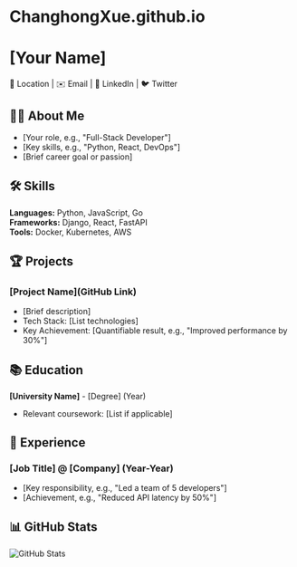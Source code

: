 # ChanghongXue.github.io
# [Your Name]  
📍 Location | ✉️ Email | 🔗 LinkedIn | 🐦 Twitter  

## 👨‍💻 About Me  
- [Your role, e.g., "Full-Stack Developer"]  
- [Key skills, e.g., "Python, React, DevOps"]  
- [Brief career goal or passion]  

## 🛠 Skills  
**Languages:** Python, JavaScript, Go  
**Frameworks:** Django, React, FastAPI  
**Tools:** Docker, Kubernetes, AWS  

## 🏆 Projects  
### [Project Name](GitHub Link)  
- [Brief description]  
- Tech Stack: [List technologies]  
- Key Achievement: [Quantifiable result, e.g., "Improved performance by 30%"]  

## 📚 Education  
**[University Name]** - [Degree] (Year)  
- Relevant coursework: [List if applicable]  

## 💼 Experience  
### [Job Title] @ [Company] (Year-Year)  
- [Key responsibility, e.g., "Led a team of 5 developers"]  
- [Achievement, e.g., "Reduced API latency by 50%"]  

## 📊 GitHub Stats  
![GitHub Stats](https://github-readme-stats.vercel.app/api?username=<yourusername>&show_icons=true)  
